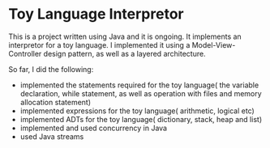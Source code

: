 Toy Language Interpretor
========================

This is a project written using Java and it is ongoing. It implements an interpretor for a toy language. 
I implemented it using a Model-View-Controller design pattern, as well as a layered architecture. 

So far, I did the following:
  * implemented the statements required for the toy language( the variable declaration, while statement, as well as operation with files and memory allocation statement)
  * implemented expressions for the toy language( arithmetic, logical etc)
  * implemented ADTs for the toy language( dictionary, stack, heap and list)
  * implemented and used concurrency in Java
  * used Java streams
